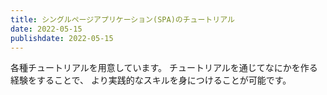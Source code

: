 ```yaml
---
title: シングルページアプリケーション(SPA)のチュートリアル
date: 2022-05-15
publishdate: 2022-05-15
---
```


各種チュートリアルを用意しています。
チュートリアルを通じてなにかを作る経験をすることで、
より実践的なスキルを身につけることが可能です。